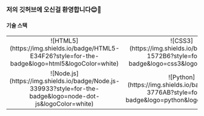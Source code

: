 ### 저의 깃허브에 오신걸 환영합니다😊👋

<!--
**YoonMinseo/YoonMinseo** is a ✨ _special_ ✨ repository because its `README.md` (this file) appears on your GitHub profile.
-->

#### 기술 스택
<table>
  <tr>
    <td align="center">
      ![HTML5](https://img.shields.io/badge/HTML5-E34F26?style=for-the-badge&logo=html5&logoColor=white)
    </td>
    <td align="center">
      ![CSS3](https://img.shields.io/badge/CSS3-1572B6?style=for-the-badge&logo=css3&logoColor=white)
    </td>
    <td align="center">
      ![JavaScript](https://img.shields.io/badge/JavaScript-F7DF1E?style=for-the-badge&logo=javascript&logoColor=black)
    </td>
    <td align="center">
      ![React](https://img.shields.io/badge/React-61DAFB?style=for-the-badge&logo=react&logoColor=black)
    </td>
  </tr>
  <tr>
    <td align="center">
      ![Node.js](https://img.shields.io/badge/Node.js-339933?style=for-the-badge&logo=node-dot-js&logoColor=white)
    </td>
    <td align="center">
      ![Python](https://img.shields.io/badge/Python-3776AB?style=for-the-badge&logo=python&logoColor=white)
    </td>
    <td align="center">
      ![Git](https://img.shields.io/badge/Git-F05032?style=for-the-badge&logo=git&logoColor=white)
    </td>
    <td align="center">
      ![GitHub](https://img.shields.io/badge/GitHub-181717?style=for-the-badge&logo=github&logoColor=white)
    </td>
  </tr>
</table>

